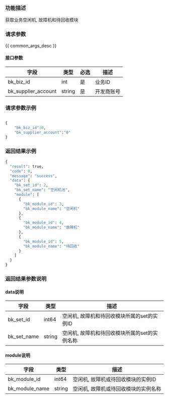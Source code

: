 ### 功能描述

获取业务空闲机, 故障机和待回收模块

### 请求参数

{{ common_args_desc }}


#### 接口参数

| 字段      |  类型      | 必选   |  描述      |
|-----------|------------|--------|------------|
| bk_biz_id | int        | 是     | 业务ID     |
| bk_supplier_account | string        | 是     | 开发商账号    |

### 请求参数示例

```python

{
    "bk_biz_id":0,
    "bk_supplier_account":"0"
}
```

### 返回结果示例

```python
{
  "result": true,
  "code": 0,
  "message": "success",
  "data": {
    "bk_set_id": 2,
    "bk_set_name": "空闲机池",
    "module": [
      {
        "bk_module_id": 3,
        "bk_module_name": "空闲机"
      },
      {
        "bk_module_id": 4,
        "bk_module_name": "故障机"
      },
      {
        "bk_module_id": 5,
        "bk_module_name": "待回收"
      }
    ]
  }
}
```

### 返回结果参数说明

#### data说明
| 字段      |  类型      |  描述      |
|-----------|------------|------------|
|bk_set_id | int64 | 空闲机, 故障机和待回收模块所属的set的实例ID |
|bk_set_name | string |空闲机, 故障机和待回收模块所属的set的实例名称|

#### module说明
| 字段      |  类型      |  描述      |
|-----------|------------|------------|
|bk_module_id | int64 | 空闲机, 故障机或待回收模块的实例ID |
|bk_module_name | string |空闲机, 故障机或待回收模块的实例名称|

